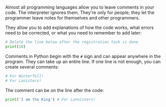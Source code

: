 
Almost all programming languages allow you to leave comments in your code. The interpreter ignores them. They're only for people; they let the programmer leave notes for themselves and other programmers.

They allow you to add explanations of how the code works, what errors need to be corrected, or what you need to remember to add later:

```python
# Delete the line below after the registration task is done
print(10)
```

Comments in Python begin with the `#` sign and can appear anywhere in the program. They can take up an entire line. If one line is not enough, you can create several comments:

```python
# For Winterfell!
# For Lanisters!
```

The comment can be on the line after the code:

```python
print('I am the King') # For Lannisters!
```
